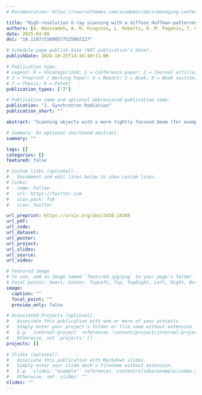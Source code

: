 ```yaml
---
# Documentation: https://sourcethemes.com/academic/docs/managing-content/

title: "High-resolution X-ray scanning with a diffuse Huffman-patterned probe to reduce radiation damage"
authors: [A. Aminzadeh, A. M. Kingston, L. Roberts, D. M. Paganin, T. C. Petersen, I. D. Svalbe]
date: 2025-04-09
doi: "10.1107/S1600577525002127"

# Schedule page publish date (NOT publication's date).
publishDate: 2024-10-25T14:34:48+11:00

# Publication type.
# Legend: 0 = Uncategorized; 1 = Conference paper; 2 = Journal article;
# 3 = Preprint / Working Paper; 4 = Report; 5 = Book; 6 = Book section;
# 7 = Thesis; 8 = Patent
publication_types: ["2"]

# Publication name and optional abbreviated publication name.
publication: "J. Synchrotron Radiation"
publication_short: ""

abstract: "Scanning objects with a more tightly focused beam (for example of photons or electrons) can provide higher-resolution images. However the stronger localisation of energy deposition can damage tissues in organic samples or may rearrange the chemical structure or physical properties of inorganic materials. Scanning an object with a broad beam can deliver an equivalent probe energy but spreads it over a much wider footprint. Sharp images can be reconstructed from the diffuse implanted signal when a decoding step can recover a delta-like impulse response. Huffman sequences, by design, have the optimal delta-like autocorrelation for aperiodic (non-cyclic) convolution and are well-conditioned. Here we adapt 1D Huffman sequences to design 2D Huffman-like discrete arrays that have spatially broad, relatively thin and uniform intensity profiles that retain excellent aperiodic autocorrelation metrics. Examples of broad shaped diffuse beams were developed for the case of x-ray imaging. A variety of masks were fabricated by the deposition of finely structured layers of tantalum on a silicon oxide wafer. The layers form a pattern of discrete pixels that modify the shape of an incident uniform beam of low energy x-rays as it passes through the mask. The intensity profiles of the x-ray beams after transmission through these masks were validated, first by acquiring direct-detector x-ray images of the masks, and second by raster scanning a pinhole over each mask pattern, pixel-by-pixel, collecting 'bucket' signals as applied in traditional ghost imaging. The masks were then used to raster scan the shaped x-ray beam over several simple binary and 'gray' test objects, again producing bucket signals, from which sharp reconstructed object images were obtained by deconvolving their bucket images."

# Summary. An optional shortened abstract.
summary: ""

tags: []
categories: []
featured: false

# Custom links (optional).
#   Uncomment and edit lines below to show custom links.
# links:
# - name: Follow
#   url: https://twitter.com
#   icon_pack: fab
#   icon: twitter

url_preprint: https://arxiv.org/abs/2410.18348
url_pdf: 
url_code:
url_dataset:
url_poster:
url_project:
url_slides:
url_source:
url_video:

# Featured image
# To use, add an image named `featured.jpg/png` to your page's folder. 
# Focal points: Smart, Center, TopLeft, Top, TopRight, Left, Right, BottomLeft, Bottom, BottomRight.
image:
  caption: ""
  focal_point: ""
  preview_only: false

# Associated Projects (optional).
#   Associate this publication with one or more of your projects.
#   Simply enter your project's folder or file name without extension.
#   E.g. `internal-project` references `content/project/internal-project/index.md`.
#   Otherwise, set `projects: []`.
projects: []

# Slides (optional).
#   Associate this publication with Markdown slides.
#   Simply enter your slide deck's filename without extension.
#   E.g. `slides: "example"` references `content/slides/example/index.md`.
#   Otherwise, set `slides: ""`.
slides: ""
---
```

